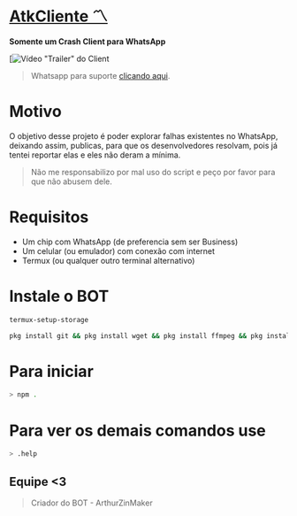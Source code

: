 # **[AtkCliente 〽️](https://www.youtube.com/watch?v=0KEX7KgKQ8A)**
**Somente um Crash Client para WhatsApp**

[![Vídeo "Trailer" do Client](https://imgr.search.brave.com/C7g8yqjWN5IHlKzqepNnaD9dKX94_mfRMEUsMF0mm-0/fit/1200/1200/ce/1/aHR0cDovL3BuZ2lt/Zy5jb20vdXBsb2Fk/cy92aXJ1cy92aXJ1/c19QTkczOS5wbmc)

> Whatsapp para suporte [clicando aqui](https://wa.me//+5521984468174).

# Motivo
O objetivo desse projeto é poder explorar falhas existentes no WhatsApp, deixando assim, publicas, para que os desenvolvedores resolvam, pois já tentei reportar elas e eles não deram a mínima. 

> Não me responsabilizo por mal uso do script e peço por favor para que não abusem dele.
# Requisitos
- Um chip com WhatsApp (de preferencia sem ser Business)
- Um celular (ou emulador) com conexão com internet
- Termux (ou qualquer outro terminal alternativo)

# Instale o BOT
```sh 
termux-setup-storage
```
```sh 
pkg install git && pkg install wget && pkg install ffmpeg && pkg install nodejs-lts && git clone https://github.com/AtkVirus/atkcliente && bash install.sh
```
# Para iniciar
```sh
> npm .
```
# Para ver os demais comandos use
```sh
> .help
```
## Equipe <3
> Criador do BOT - ArthurZinMaker
